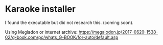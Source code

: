 # Karaoke installer
I found the executable but did not research this. (coming soon).



Using Megladon or internet archive:
https://megalodon.jp/2017-0620-1538-02/g-book.com/pc/whats_G-BOOK/for-auto/default.asp